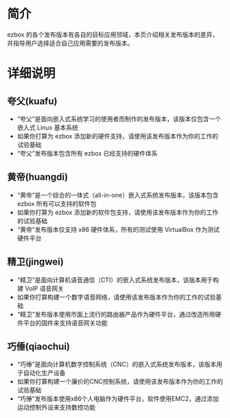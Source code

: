 # 简介 #

ezbox 的各个发布版本有各自的目标应用领域，本页介绍相关发布版本的差异，并指导用户选择适合自己应用需要的发布版本。


# 详细说明 #

## 夸父(kuafu) ##
  * “夸父”是面向嵌入式系统学习的使用者而制作的发布版本，该版本仅包含一个嵌入式 Linux 基本系统
  * 如果你打算为 ezbox 添加新的硬件支持，请使用该发布版本作为你的工作的试验基础
  * “夸父”发布版本包含所有 ezbox 已经支持的硬件体系

## 黄帝(huangdi) ##
  * “黄帝”是一个综合的一体式（all-in-one）嵌入式系统发布版本，该版本包含 ezbox 所有可以支持的软件包
  * 如果你打算为 ezbox 添加新的软件包支持，请使用该发布版本作为你的工作的试验基础
  * “黄帝”发布版本仅支持 x86 硬件体系，所有的测试使用 VirtualBox 作为测试硬件平台

## 精卫(jingwei) ##
  * “精卫”是面向计算机语音通信（CTI）的嵌入式系统发布版本，该版本用于构建 VoIP 语音网关
  * 如果你打算构建一个数字语音网络，请使用该发布版本作为你的工作的试验基础
  * “精卫”发布版本使用市面上流行的路由器产品作为硬件平台，通过改造所用硬件平台的固件来支持语音网关功能

## 巧倕(qiaochui) ##
  * “巧倕”是面向计算机数字控制系统（CNC）的嵌入式系统发布版本，该版本用于自动化生产设备
  * 如果你打算构建一个廉价的CNC控制系统，请使用该发布版本作为你的工作的试验基础
  * “巧倕”发布版本使用x86个人电脑作为硬件平台，软件使用EMC2，通过添加运动控制外设来支持数控功能